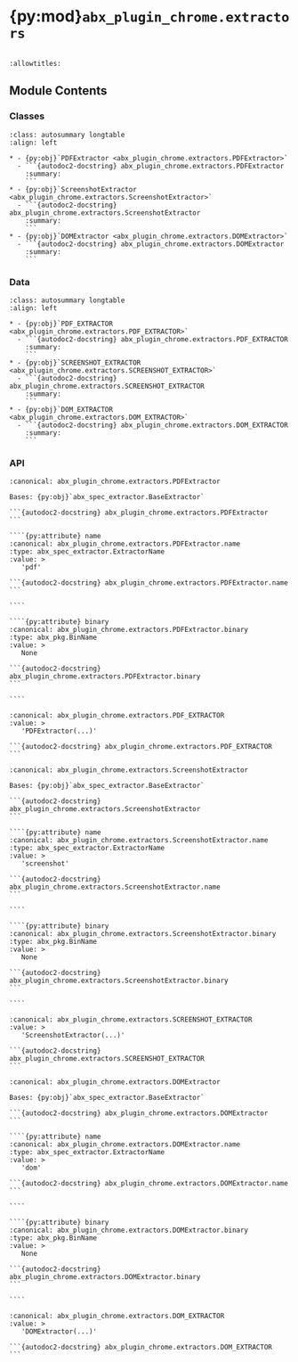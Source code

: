 # {py:mod}`abx_plugin_chrome.extractors`

```{py:module} abx_plugin_chrome.extractors
```

```{autodoc2-docstring} abx_plugin_chrome.extractors
:allowtitles:
```

## Module Contents

### Classes

````{list-table}
:class: autosummary longtable
:align: left

* - {py:obj}`PDFExtractor <abx_plugin_chrome.extractors.PDFExtractor>`
  - ```{autodoc2-docstring} abx_plugin_chrome.extractors.PDFExtractor
    :summary:
    ```
* - {py:obj}`ScreenshotExtractor <abx_plugin_chrome.extractors.ScreenshotExtractor>`
  - ```{autodoc2-docstring} abx_plugin_chrome.extractors.ScreenshotExtractor
    :summary:
    ```
* - {py:obj}`DOMExtractor <abx_plugin_chrome.extractors.DOMExtractor>`
  - ```{autodoc2-docstring} abx_plugin_chrome.extractors.DOMExtractor
    :summary:
    ```
````

### Data

````{list-table}
:class: autosummary longtable
:align: left

* - {py:obj}`PDF_EXTRACTOR <abx_plugin_chrome.extractors.PDF_EXTRACTOR>`
  - ```{autodoc2-docstring} abx_plugin_chrome.extractors.PDF_EXTRACTOR
    :summary:
    ```
* - {py:obj}`SCREENSHOT_EXTRACTOR <abx_plugin_chrome.extractors.SCREENSHOT_EXTRACTOR>`
  - ```{autodoc2-docstring} abx_plugin_chrome.extractors.SCREENSHOT_EXTRACTOR
    :summary:
    ```
* - {py:obj}`DOM_EXTRACTOR <abx_plugin_chrome.extractors.DOM_EXTRACTOR>`
  - ```{autodoc2-docstring} abx_plugin_chrome.extractors.DOM_EXTRACTOR
    :summary:
    ```
````

### API

`````{py:class} PDFExtractor
:canonical: abx_plugin_chrome.extractors.PDFExtractor

Bases: {py:obj}`abx_spec_extractor.BaseExtractor`

```{autodoc2-docstring} abx_plugin_chrome.extractors.PDFExtractor
```

````{py:attribute} name
:canonical: abx_plugin_chrome.extractors.PDFExtractor.name
:type: abx_spec_extractor.ExtractorName
:value: >
   'pdf'

```{autodoc2-docstring} abx_plugin_chrome.extractors.PDFExtractor.name
```

````

````{py:attribute} binary
:canonical: abx_plugin_chrome.extractors.PDFExtractor.binary
:type: abx_pkg.BinName
:value: >
   None

```{autodoc2-docstring} abx_plugin_chrome.extractors.PDFExtractor.binary
```

````

`````

````{py:data} PDF_EXTRACTOR
:canonical: abx_plugin_chrome.extractors.PDF_EXTRACTOR
:value: >
   'PDFExtractor(...)'

```{autodoc2-docstring} abx_plugin_chrome.extractors.PDF_EXTRACTOR
```

````

`````{py:class} ScreenshotExtractor
:canonical: abx_plugin_chrome.extractors.ScreenshotExtractor

Bases: {py:obj}`abx_spec_extractor.BaseExtractor`

```{autodoc2-docstring} abx_plugin_chrome.extractors.ScreenshotExtractor
```

````{py:attribute} name
:canonical: abx_plugin_chrome.extractors.ScreenshotExtractor.name
:type: abx_spec_extractor.ExtractorName
:value: >
   'screenshot'

```{autodoc2-docstring} abx_plugin_chrome.extractors.ScreenshotExtractor.name
```

````

````{py:attribute} binary
:canonical: abx_plugin_chrome.extractors.ScreenshotExtractor.binary
:type: abx_pkg.BinName
:value: >
   None

```{autodoc2-docstring} abx_plugin_chrome.extractors.ScreenshotExtractor.binary
```

````

`````

````{py:data} SCREENSHOT_EXTRACTOR
:canonical: abx_plugin_chrome.extractors.SCREENSHOT_EXTRACTOR
:value: >
   'ScreenshotExtractor(...)'

```{autodoc2-docstring} abx_plugin_chrome.extractors.SCREENSHOT_EXTRACTOR
```

````

`````{py:class} DOMExtractor
:canonical: abx_plugin_chrome.extractors.DOMExtractor

Bases: {py:obj}`abx_spec_extractor.BaseExtractor`

```{autodoc2-docstring} abx_plugin_chrome.extractors.DOMExtractor
```

````{py:attribute} name
:canonical: abx_plugin_chrome.extractors.DOMExtractor.name
:type: abx_spec_extractor.ExtractorName
:value: >
   'dom'

```{autodoc2-docstring} abx_plugin_chrome.extractors.DOMExtractor.name
```

````

````{py:attribute} binary
:canonical: abx_plugin_chrome.extractors.DOMExtractor.binary
:type: abx_pkg.BinName
:value: >
   None

```{autodoc2-docstring} abx_plugin_chrome.extractors.DOMExtractor.binary
```

````

`````

````{py:data} DOM_EXTRACTOR
:canonical: abx_plugin_chrome.extractors.DOM_EXTRACTOR
:value: >
   'DOMExtractor(...)'

```{autodoc2-docstring} abx_plugin_chrome.extractors.DOM_EXTRACTOR
```

````
